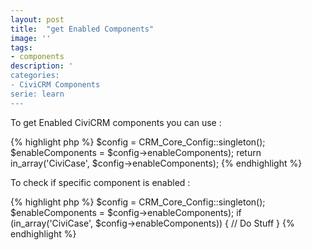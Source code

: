 ```yaml
---
layout: post
title:  "get Enabled Components"
image: ''
tags:
- components
description: '
categories:
- CiviCRM Components
serie: learn
---
```


To get Enabled CiviCRM components you can use :

{% highlight php %}
$config = CRM_Core_Config::singleton();
$enableComponents = $config->enableComponents);
return in_array('CiviCase', $config->enableComponents);
{% endhighlight %}


To check if specific component is enabled :

{% highlight php %}
$config = CRM_Core_Config::singleton();
$enableComponents = $config->enableComponents);
if (in_array('CiviCase', $config->enableComponents)) {
  // Do Stuff
}
{% endhighlight %}